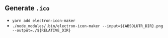 ## Generate `.ico`

- `yarn add electron-icon-maker`
- `./node_modules/.bin/electron-icon-maker --input=${ABSOLUTR_DIR}.png --output=./${RELATIVE_DIR}`
